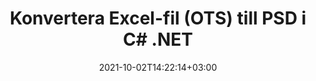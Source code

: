 ---
############################# Static ############################
layout: "autogen-gist"
date: 2021-10-02T14:22:14+03:00
draft: false
path: "sv/total/net/conversion/ots-to-psd/"
other_out_formats: "PDF DOC DOCX DOCM DOT DOTX DOTM TXT RTF HTML HTM MHTML MHT XLS XLSX XLSM XLSB XLT XLTX XLTM XLAM CSV TSV DIF SXC FODS PPT PPTX PPS PPSX PPSM POT POTX PPTM POTM ODT OTT OTP ODP ODS EMZ WMZ SVG SVGZ XPS TEX DCM WMF EMF BMP PNG GIF JPEG TIFF ICO WEBP JP2 TGA PSB PSD EPUB MD XML JSON DICOM FODP JPG"
ad_headline: "Konvertera OTS till PSD | .NET"
ad_description: "Mest exakta OTS till PSD dokumentkonverteringslösning för dina .NET-applikationer."

############################# Head ############################
head_title: "Konvertera Excel OTS till PSD i C# ASP.NET | .NET-dokumentkonvertering"
head_description: ".NET Excel kalkylblad dokumentformat konvertering API. Konvertera OTS till PSD och 100+ andra bilder och dokumentfilformat i .NET (C#, VB.NET, ASP.NET & .NET Core) applikationer."

############################# Header ############################
title: "Konvertera Excel-fil (OTS) till PSD i C# .NET"
description: "Använd inbyggt Excel-dokumentkonverterings-API för att konvertera OTS till PSD i C# VB.NET & ASP.NET-applikationer. Arbeta med flexibla dokumentkonverteringsfunktioner för att anpassa det resulterande dokumentets utseende. Konvertera alla populära Excel-kalkylbladsformat till och från Word-dokument, PowerPoint-presentationer, PDF, Photoshop, e-bok, webb- och bildfilformat. Konvertera hela dokumentet eller välj specifika sidor i källdokumentfilen baserat på de selektiva sidnumren eller sidintervallen och konvertera enkelt till ett dokumentformat som stöds."

############################# SubMenu ############################
submenu:
    enable: false

############################# Content ############################
content:
    enable: true
    block:
    - title_left: "Hur man konverterar OTS till PSD i C# .NET"
      content_left: |
          Följ dessa enkla steg för konvertering av OTS till PSD i .NET. Visa det konverterade PSD-dokumentet som det är eller rendera och visa det som HTML utan att använda någon extern programvara.

          -   Skapa **Converter**-objekt för att konvertera OTS-dokument
          -   Ställ in konverteringsalternativen för PSD-format
          -   Anrop **Convert** för klassinstansen **Converter** för konvertering till PSD
          -   Ställ in alternativ för HTML-visning
          -   Skapa **Viewer**-objekt för att se konverterad PSD som HTML
          
      title_right: "Nedladdningar och installationsinstruktioner"
      content_right: |
          Du behöver namnrymder `GroupDocs.Conversion` och `GroupDocs.Viewer` för att konvertera Word-filformat till ett brett utbud av bilder och dokumenttyper som PDF, Microsoft Office (Word, Excel, PowerPoint, Project, Outlook), OpenDocument, HTML och CAD-diagram. Utforska andra [.NET API:er för Office-dokument](https://products.conholdate.com/total/net/) som erbjuds av Conholdate.Total.
          
          Hämta respektive monteringsfiler från [Nedladdningar](https://downloads.conholdate.com/total/net) eller hämta hela paketet från [NuGet](https://www.nuget.org/packages/Conholdate.Total/) för att lägga till `Conholdate.Total for .NET` direkt i din arbetsyta.
          
      gisthash: "4f311c07ae9ee691b8afb7960aa6c806"
      gistfile: "excel-to-pdf-conversion.cs"

    - title_left: "Konvertera Excel till PDF/Word/HTML/PPTX i C#"
      content_left: |
          Konvertera dina Excel-kalkylblad till andra populära dokumentformat som PDF, HTML, PowerPoint-presentationer och ordbehandlingsfilformat med C# .NET-kod. Ladda källarbetsboken för Excel och spara den som ett konverterat dokument i något annat dokumentformat.

          -   Skapa ett **Converter**-objekt och skicka Excel-källfilen till det
          -   Instantiera rätt **ConvertOptions**-klass, t.ex. (**PdfConvertOptions** för konvertering till PDF, **WordProcessingConvertOptions** för konvertering till Word-format, **MarkupConvertOptions** för konvertering till HTML, **PresentationConvertOptions** för konvertering till PowerPoint-format)
          -   Anropa **Convert** för klassinstansen **Converter** för konvertering till PDF/HTML/PPTX- eller Word-dokumentformat
          
      title_right: "Konvertera lösenordsskyddade arkiv"
      content_right: |
          I vissa fall är den konverterade dokumentstorleken större och det tar tid att konvertera. Som standard sparas det cachade konverterade dokumentet på den lokala enheten, men [Conholdate.Total for .NET](https://products.conholdate.com/total/net/) erbjuder anpassad cacheimplementeringsfunktion som använder iCache-gränssnittet för att effektivt hantera cachekonvertering resulterar på ditt eget sätt. Det påskyndar den övergripande repetitiva konverteringsprocessen.
          
          [.NET Excel-konverteringsbiblioteket](https://products.groupdocs.com/conversion/net/) stöder även konvertering till och från lösenordsskyddade arkiv och komprimering av konverteringsresultaten till ZIP, RAR, 7Z, TAR, GZ och BZ2 arkivformat.
          
      gisthash: "4f311c07ae9ee691b8afb7960aa6c806"
      gistfile: "excel-to-pdf-word-html-powerpoint-conversion.cs"

    - title_left: "Lägg till text eller bildvattenstämpel till PSD i C#"
      content_left: |
          Konvertera dokument (OTS till PSD) exakt som originalfilen och använd text- eller bildvattenstämplar på de konverterade dokumentsidorna med C# .NET.

          -   Skapa **Converter**-objekt för att konvertera OTS-dokument
          -   Skapa en ny instans av klassen **WatermarkOptions**
          -   Ange egenskaper för vattenstämpel (färg, bredd, text, bild etc)
          -   Instantiera rätt **ConvertOptions**-klass
          -   Ställ in egenskapen **Watermark** för **ConvertOptions**-instansen
          -   Anrop **Convert** för klassinstansen **Converter** för konvertering till PSD
        
      title_right: "Utdrag av källdokumentinformation"
      content_right: |
          Funktionen för att extrahera dokumentinformation gör det inte bara möjligt att få den grundläggande informationen om källdokumentfilen utan den stöder också extrahering av värdefull filformatsspecifik information såsom projektstart- och slutdatum för en Microsoft Project-fil, eventuella utskriftsrestriktioner för ett PDF-dokument, lista över mappar som ingår i en Outlook-datafil etc.

          Konvertera populära dokumentfilformat på olika operativsystem som Windows, Linux eller macOS medan du använder plattformar som Windows Azure, Mono och Xamarin.
          
      gisthash: "a15affe15284876ce010a315a09da1f0"
      gistfile: "convert-word-to-pdf-and-add-text-watermark-to-converted-pdf.cs"

    - title_left: "Konvertera JSON-fil till Excel i C# .NET"
      content_left: |
          Att konvertera en JSON-fil till Excel i .NET är nu enklare med Conholdate.Total för .NET API:er. Använd JSON-filen som en datakälla och konvertera den exakt till ett Excel-kalkylarksfilformat genom att lägga till några rader C #kod utan att använda någon extern programvara.

          -   Skapa **Converter**-objekt för att konvertera JSON-fil
          -   Instantiera klassen **SpreadsheetConvertOptions**
          -   Anrop **Konverteringsmetoden** för klassinstansen **Converter** för konvertering till XLSX
          
      title_right: "Ladda och konvertera fjärrplacerade dokument"
      content_right: |
          Genom att använda Conholdate.Total för .NET – utvecklare kan ladda och konvertera dokument från olika avlägsna platser och molndokumentlagringsresurser som Amazon S3, Microsoft Azure Blob, FTP, lokal disk, stream eller en enkel URL. Du behöver bara specificera metoden för att erhålla fjärrbelägen dokumentström och sedan skicka den vidare till klassen Converter som en konstruktor.
          
          Conholdate.Total för .NET API:er är inbyggda i Windows Forms, ASP.NET, WPF, WCF eller någon typ av applikation baserad på .NET Framework 2.0 eller senare.
          
      gisthash: "7864dd1c0c16ca647722d18664d5c84a"
      gistfile: "json-to-excel-spreadsheet-conversion.cs"

############################# About Formats ############################
about_formats:
    enable: false
############################# More Formats ############################
more_formats:
    enable: true
    auto: false
    other_out_formats: PDF DOC DOCX DOCM DOT DOTX DOTM TXT RTF HTML HTM MHTML MHT XLS XLSX XLSM XLSB XLT XLTX XLTM XLAM CSV TSV DIF SXC FODS PPT PPTX PPS PPSX PPSM POT POTX PPTM POTM ODT OTT OTP ODP ODS EMZ WMZ SVG SVGZ XPS TEX DCM WMF EMF BMP PNG GIF JPEG TIFF ICO WEBP JP2 TGA PSB PSD EPUB MD XML JSON DICOM FODP JPG
############################# Back to top ###############################
back_to_top:
  enable: true
---